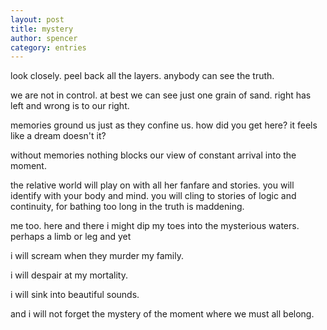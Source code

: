 ```yaml
---
layout: post
title: mystery
author: spencer
category: entries
---
```


look closely. peel back all the layers. anybody can see the truth.

we are not in control. at best we can see just one grain of sand. right has left and wrong is to our right. 

memories ground us just as they confine us. how did you get here? it feels like a dream doesn't it?

without memories nothing blocks our view of constant arrival into the moment. 

the relative world will play on with all her fanfare and stories. you will identify with your body and mind. you will cling to stories of logic and continuity, for bathing too long in the truth is maddening. 

me too. here and there i might dip my toes into the mysterious waters. perhaps a limb or leg and yet

i will scream when they murder my family.

i will despair at my mortality.

i will sink into beautiful sounds. 

and i will not forget the mystery of the moment where we must all belong.
